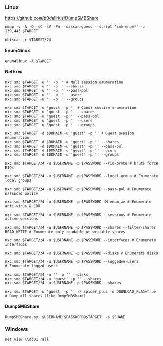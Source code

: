 ### Linux

https://github.com/p0dalirius/DumpSMBShare

```shell
nmap -v -A -O -sC -sV -Pn --osscan-guess --script 'smb-enum*' -p 139,445 $TARGET
```

```shell
nbtscan -r $TARGET/24
```

#### Enum4linux

```shell
enum4linux -A $TARGET
```

#### NetExec

```shell
nxc smb $TARGET -u '' -p '' # Null session enumeration
nxc smb $TARGET -u '' -p '' --shares
nxc smb $TARGET -u '' -p '' --pass-pol
nxc smb $TARGET -u '' -p '' --users
nxc smb $TARGET -u '' -p '' --groups
```

```shell
nxc smb $TARGET -u 'guest' -p '' # Guest session enumeration
nxc smb $TARGET -u 'guest' -p '' --shares
nxc smb $TARGET -u 'guest' -p '' --pass-pol
nxc smb $TARGET -u 'guest' -p '' --users
nxc smb $TARGET -u 'guest' -p '' --groups
```

```shell
nxc smb $TARGET -d $DOMAIN -u 'guest' -p '' # Guest session enumeration
nxc smb $TARGET -d $DOMAIN -u 'guest' -p '' --shares
nxc smb $TARGET -d $DOMAIN -u 'guest' -p '' --pass-pol
nxc smb $TARGET -d $DOMAIN -u 'guest' -p '' --users
nxc smb $TARGET -d $DOMAIN -u 'guest' -p '' --groups
```

```shell
nxc smb $TARGET/24 -u $USERNAME -p $PASSWORD --rid-brute # brute force RIDs
```

```shell
nxc smb $TARGET/24 -u $USERNAME -p $PASSWORD --local-group # Enumerate local groups
```

```shell
nxc smb $TARGET/24 -u $USERNAME -p $PASSWORD --pass-pol # Enumerate password policy
```

```shell
nxc smb $TARGET/24 -u $USERNAME -p $PASSWORD -M enum_av # Enumerate anti-virus & EDR
```

```shell
nxc smb $TARGET/24 -u $USERNAME -p $PASSWORD --sessions # Enumerate active sessions
```

```shell
nxc smb $TARGET/24 -u $USERNAME -p $PASSWORD --shares --filter-shares READ WRITE # Enumerate only readable or writable shares
```

```shell
nxc smb $TARGET/24 -u $USERNAME -p $PASSWORD --interfaces # Enumerate interfaces
```

```shell
nxc smb $TARGET/24 -u $USERNAME -p $PASSWORD --disks # Enumerate disks
```

```shell
nxc smb $TARGET/24 -u $USERNAME -p $PASSWORD --loggedon-users # Enumerate logged users
```

```shell
nxc smb $TARGET/24 -u '' -p '' --disks
nxc smb $TARGET/24 -u 'guest' -p '' --shares
nxc smb $TARGET/24 -u $USERNAME -p $PASSWORD --shares
```

```shell
nxc smb $TARGET -u 'guest' -p '' -M spider_plus -o DOWNLOAD_FLAG=True # Dump all shares (like DumpSMBShare)
```

#### DumpSMBShare

```shell
DumpSMBShare.py '$USERNAME:$PASSWORD@$TARGET' -s $SHARE
```

### Windows

```powershell
net view \\dc01 /all
```